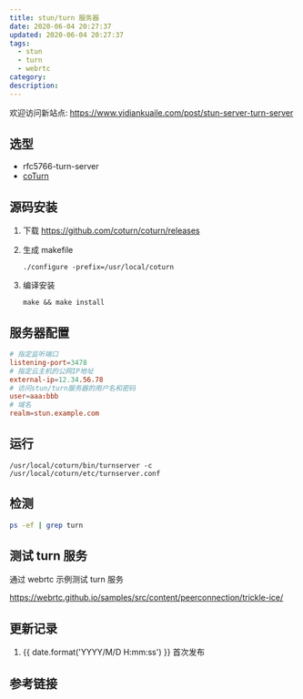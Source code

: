 ```yaml
---
title: stun/turn 服务器
date: 2020-06-04 20:27:37
updated: 2020-06-04 20:27:37
tags:
  - stun
  - turn
  - webrtc
category:
description:
---
```


欢迎访问新站点: <https://www.yidiankuaile.com/post/stun-server-turn-server>

## 选型

- rfc5766-turn-server
- [coTurn](https://github.com/coturn/coturn/)

## 源码安装

1. 下载 https://github.com/coturn/coturn/releases

2. 生成 makefile

   ```
   ./configure -prefix=/usr/local/coturn
   ```

3. 编译安装

   ```
   make && make install
   ```

## 服务器配置

```conf
# 指定监听端口
listening-port=3478
# 指定云主机的公网IP地址
external-ip=12.34.56.78
# 访问stun/turn服务器的用户名和密码
user=aaa:bbb
# 域名
realm=stun.example.com
```

## 运行

```
/usr/local/coturn/bin/turnserver -c /usr/local/coturn/etc/turnserver.conf
```

## 检测

```sh
ps -ef | grep turn
```

## 测试 turn 服务

通过 webrtc 示例测试 turn 服务

https://webrtc.github.io/samples/src/content/peerconnection/trickle-ice/

## 更新记录

1. {{ date.format('YYYY/M/D H:mm:ss') }} 首次发布

## 参考链接
